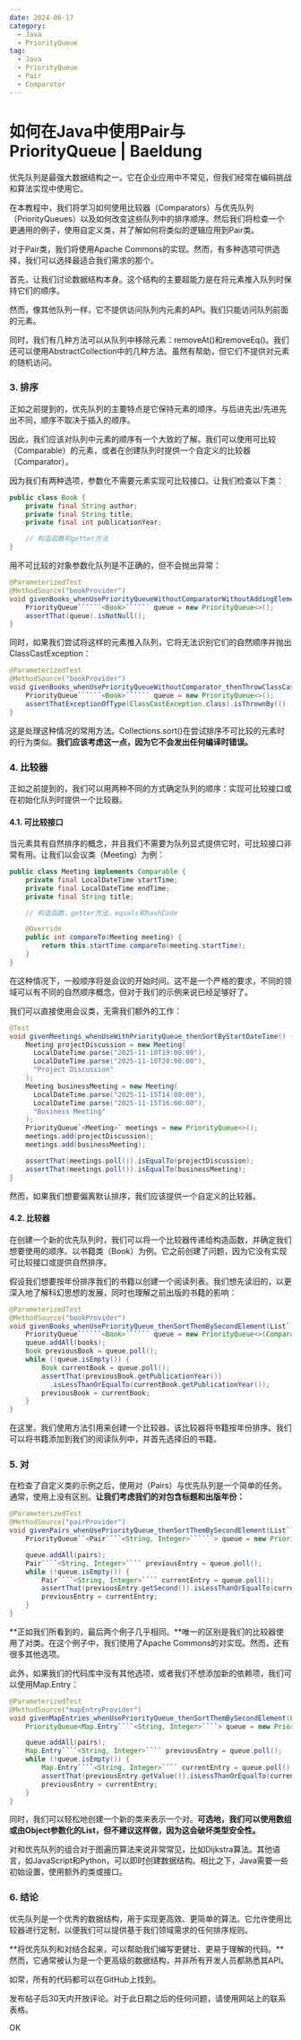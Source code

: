 ```yaml
---
date: 2024-06-17
category:
  - Java
  - PriorityQueue
tag:
  - Java
  - PriorityQueue
  - Pair
  - Comparator
---
```


# 如何在Java中使用Pair与PriorityQueue | Baeldung

优先队列是最强大数据结构之一。它在企业应用中不常见，但我们经常在编码挑战和算法实现中使用它。

在本教程中，我们将学习如何使用比较器（Comparators）与优先队列（PriorityQueues）以及如何改变这些队列中的排序顺序。然后我们将检查一个更通用的例子，使用自定义类，并了解如何将类似的逻辑应用到Pair类。

对于Pair类，我们将使用Apache Commons的实现。然而，有多种选项可供选择，我们可以选择最适合我们需求的那个。

首先，让我们讨论数据结构本身。这个结构的主要超能力是在将元素推入队列时保持它们的顺序。

然而，像其他队列一样，它不提供访问队列内元素的API。我们只能访问队列前面的元素。

同时，我们有几种方法可以从队列中移除元素：removeAt()和removeEq()。我们还可以使用AbstractCollection中的几种方法。虽然有帮助，但它们不提供对元素的随机访问。

### 3. 排序
正如之前提到的，优先队列的主要特点是它保持元素的顺序。与后进先出/先进先出不同，顺序不取决于插入的顺序。

因此，我们应该对队列中元素的顺序有一个大致的了解。我们可以使用可比较（Comparable）的元素，或者在创建队列时提供一个自定义的比较器（Comparator）。

因为我们有两种选项，参数化不需要元素实现可比较接口。让我们检查以下类：

```java
public class Book {
    private final String author;
    private final String title;
    private final int publicationYear;

    // 构造函数和getter方法
}
```

用不可比较的对象参数化队列是不正确的，但不会抛出异常：

```java
@ParameterizedTest
@MethodSource("bookProvider")
void givenBooks_whenUsePriorityQueueWithoutComparatorWithoutAddingElements_thenNoExcetption(List``````<Book>`````` books) {
    PriorityQueue``````<Book>`````` queue = new PriorityQueue<>();
    assertThat(queue).isNotNull();
}
```

同时，如果我们尝试将这样的元素推入队列，它将无法识别它们的自然顺序并抛出ClassCastException：

```java
@ParameterizedTest
@MethodSource("bookProvider")
void givenBooks_whenUsePriorityQueueWithoutComparator_thenThrowClassCastExcetption(List``````<Book>`````` books) {
    PriorityQueue``````<Book>`````` queue = new PriorityQueue<>();
    assertThatExceptionOfType(ClassCastException.class).isThrownBy(() -> queue.addAll(books));
}
```

这是处理这种情况的常用方法。Collections.sort()在尝试排序不可比较的元素时的行为类似。**我们应该考虑这一点，因为它不会发出任何编译时错误。**

### 4. 比较器
正如之前提到的，我们可以用两种不同的方式确定队列的顺序：实现可比较接口或在初始化队列时提供一个比较器。

#### 4.1. 可比较接口
当元素具有自然排序的概念，并且我们不需要为队列显式提供它时，可比较接口非常有用。让我们以会议类（Meeting）为例：

```java
public class Meeting implements Comparable {
    private final LocalDateTime startTime;
    private final LocalDateTime endTime;
    private final String title;

    // 构造函数，getter方法，equals和hashCode

    @Override
    public int compareTo(Meeting meeting) {
        return this.startTime.compareTo(meeting.startTime);
    }
}
```

在这种情况下，一般顺序将是会议的开始时间。这不是一个严格的要求，不同的领域可以有不同的自然顺序概念，但对于我们的示例来说已经足够好了。

我们可以直接使用会议类，无需我们额外的工作：

```java
@Test
void givenMeetings_whenUseWithPriorityQueue_thenSortByStartDateTime() {
    Meeting projectDiscussion = new Meeting(
      LocalDateTime.parse("2025-11-10T19:00:00"),
      LocalDateTime.parse("2025-11-10T20:00:00"),
      "Project Discussion"
    );
    Meeting businessMeeting = new Meeting(
      LocalDateTime.parse("2025-11-15T14:00:00"),
      LocalDateTime.parse("2025-11-15T16:00:00"),
      "Business Meeting"
    );
    PriorityQueue`<Meeting>` meetings = new PriorityQueue<>();
    meetings.add(projectDiscussion);
    meetings.add(businessMeeting);

    assertThat(meetings.poll()).isEqualTo(projectDiscussion);
    assertThat(meetings.poll()).isEqualTo(businessMeeting);
}
```

然而，如果我们想要偏离默认排序，我们应该提供一个自定义的比较器。

#### 4.2. 比较器
在创建一个新的优先队列时，我们可以将一个比较器传递给构造函数，并确定我们想要使用的顺序。以书籍类（Book）为例。它之前创建了问题，因为它没有实现可比较接口或提供自然排序。

假设我们想要按年份排序我们的书籍以创建一个阅读列表。我们想先读旧的，以更深入地了解科幻思想的发展，同时也理解之前出版的书籍的影响：

```java
@ParameterizedTest
@MethodSource("bookProvider")
void givenBooks_whenUsePriorityQueue_thenSortThemBySecondElement(List``````<Book>`````` books) {
    PriorityQueue``````<Book>`````` queue = new PriorityQueue<>(Comparator.comparingInt(Book::getPublicationYear));
    queue.addAll(books);
    Book previousBook = queue.poll();
    while (!queue.isEmpty()) {
        Book currentBook = queue.poll();
        assertThat(previousBook.getPublicationYear())
          .isLessThanOrEqualTo(currentBook.getPublicationYear());
        previousBook = currentBook;
    }
}
```

在这里，我们使用方法引用来创建一个比较器，该比较器将书籍按年份排序。我们可以将书籍添加到我们的阅读队列中，并首先选择旧的书籍。

### 5. 对
在检查了自定义类的示例之后，使用对（Pairs）与优先队列是一个简单的任务。通常，使用上没有区别。**让我们考虑我们的对包含标题和出版年份：**

```java
@ParameterizedTest
@MethodSource("pairProvider")
void givenPairs_whenUsePriorityQueue_thenSortThemBySecondElement(List``<Pair````<String, Integer>``````> pairs) {
    PriorityQueue``<Pair````<String, Integer>``````> queue = new PriorityQueue<>(Comparator.comparingInt(Pair::getSecond));

    queue.addAll(pairs);
    Pair````<String, Integer>```` previousEntry = queue.poll();
    while (!queue.isEmpty()) {
        Pair````<String, Integer>```` currentEntry = queue.poll();
        assertThat(previousEntry.getSecond()).isLessThanOrEqualTo(currentEntry.getSecond());
        previousEntry = currentEntry;
    }
}
```

**正如我们所看到的，最后两个例子几乎相同。**唯一的区别是我们的比较器使用了对类。在这个例子中，我们使用了Apache Commons的对实现。然而，还有很多其他选项。

此外，如果我们的代码库中没有其他选项，或者我们不想添加新的依赖项，我们可以使用Map.Entry：

```java
@ParameterizedTest
@MethodSource("mapEntryProvider")
void givenMapEntries_whenUsePriorityQueue_thenSortThemBySecondElement(List<Map.Entry````<String, Integer>````> pairs) {
    PriorityQueue<Map.Entry````<String, Integer>````> queue = new PriorityQueue<>(Comparator.comparingInt(Map.Entry::getValue));

    queue.addAll(pairs);
    Map.Entry````<String, Integer>```` previousEntry = queue.poll();
    while (!queue.isEmpty()) {
        Map.Entry````<String, Integer>```` currentEntry = queue.poll();
        assertThat(previousEntry.getValue()).isLessThanOrEqualTo(currentEntry.getValue());
        previousEntry = currentEntry;
    }
}
```

同时，我们可以轻松地创建一个新的类来表示一个对。**可选地，我们可以使用数组或由Object参数化的List，但不建议这样做，因为这会破坏类型安全性。**

对和优先队列的组合对于图遍历算法来说非常常见，比如Dijkstra算法。其他语言，如JavaScript和Python，可以即时创建数据结构。相比之下，Java需要一些初始设置，使用额外的类或接口。

### 6. 结论
优先队列是一个优秀的数据结构，用于实现更高效、更简单的算法。它允许使用比较器进行定制，以便我们可以提供基于我们领域需求的任何排序规则。

**将优先队列和对结合起来，可以帮助我们编写更健壮、更易于理解的代码。**然而，它通常被认为是一个更高级的数据结构，并非所有开发人员都熟悉其API。

如常，所有的代码都可以在GitHub上找到。

发布帖子后30天内开放评论。对于此日期之后的任何问题，请使用网站上的联系表格。

OK
